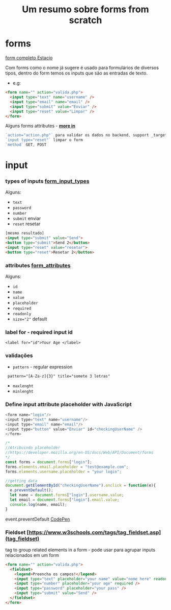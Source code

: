 <h1 align="center">Um resumo sobre forms from scratch</h1>

# forms
<a href="https://codepen.io/geraldopcf/pen/OJzqRKJ" target="_blank">form completo Estacio</a>

Com forms como o nome já sugere é usado para formulários de diversos tipos, dentro do form temos os inputs que são as entradas de texto.

- e.g:

```html
<form name="" action="valida.php">
  <input type="text" name="username" />
  <input type="email" name="email" />
  <input type="submit" value="Enviar" />
  <input type="reset" value="Limpar" />
</form>
```

Alguns forms attributes - **[more in](https://www.w3schools.com/html/html_forms_attributes.asp)**

```js
`action="action.php"` para validar os dados no backend, support _target
`input type="reset"` limpar o form
`method` GET, POST
```

# input

### types of inputs [form_input_types](https://www.w3schools.com/html/html_form_input_types.asp)

Alguns:

- `text`
- `password`
- `number`
- `submit` enviar
- `reset` resetar
```html
[mesmo resultado]
<input type="submit" value="Send">
<button type="submit">Send 2</button>
<input type="reset" value="resetar">
<button type="reset">Resetar 2</button>
```

### attributes [form_attributes](https://www.w3schools.com/html/html_form_attributes.asp)

Alguns:

- `id` 
- `name` 
- `value` 
- `placeholder` 
- `required` 
- `readonly` 
- `size="2"` default 

### label for - required input id

`<label for="id">Your Age </label>`


### validações

- `pattern` - regular expression 
```
 pattern="[A-Za-z]{3}" title="somete 3 letras"
```
- `maxlenght` 
- `minlenght` 

### Define input attribute placeholder with JavaScript

```js
<form name="login"/>
<input type="text" name="username"/>
<input type="email" name="email"/>
<input type="button" value="Enviar" id="checkingUserName" />
</form>

/*
//Atribuindo placeholder
//https://developer.mozilla.org/en-US/docs/Web/API/Document/forms
*/
const forms = document.forms["login"];
forms.elements.email.placeholder = "test@example.com";
forms.elements.username.placeholder = "your login";

//getting data
document.getElementById("checkingUserName").onclick = function(e){
  e.preventDefault();
  let name = document.forms["login"].username.value;
  let email = document.forms["login"].email.value;
  console.log(name, email);
}
```

event.preventDefault <a href="https://codepen.io/geraldopcf/pen/VwXgqgQ" target="_blank">CodePen</a>

### Fieldset [https://www.w3schools.com/tags/tag_fieldset.asp](tag_fieldset)

tag to group related elements in a form - pode usar para agrupar inputs relacionados em um form

```html
<form name="" action="valida.php">
  <fieldset>
    <legend>Preencha os campos!</legend>
    <input type="text" placeholder="your name" value="nome here" readonly />
    <input type="number" placeholder="your age" required />
    <input type="password" placeholder="your pass" />
    <input type="submit" value="Send" />
  </fieldset>
</form>
```
